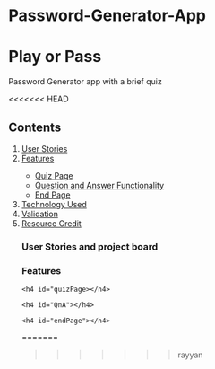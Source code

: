 # Password-Generator-App
<h1> Play or Pass </h1>
Password Generator app with a brief quiz

<<<<<<< HEAD
<h2> Contents </h2>
<ol>
    <li><a href="#user">User Stories</a></li>
    <li><a href="#features">Features</a></li>
    <ul>
        <li><a href="#quizPage">Quiz Page</a></li>
        <li><a href="QnA">Question and Answer Functionality</a></li> 
        <li><a href="endPage">End Page</a></li>
    </ul>
    <li><a href="tech">Technology Used</a></li>
    <li><a href="valid">Validation</a></li>
    <li><a href="resource">Resource Credit</a></li>

<h3 id="user">User Stories and project board</h3>

<h3 id="features">Features</h3>

    <h4 id="quizPage></h4>

    <h4 id="QnA"></h4>

    <h4 id="endPage"></h4>
=======
>>>>>>> rayyan
